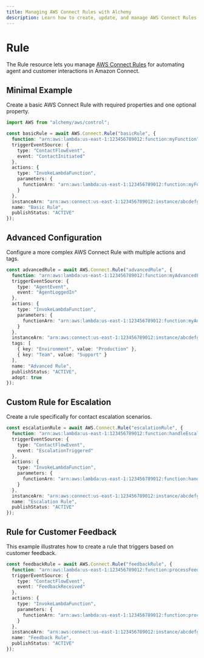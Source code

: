 ```yaml
---
title: Managing AWS Connect Rules with Alchemy
description: Learn how to create, update, and manage AWS Connect Rules using Alchemy Cloud Control.
---
```


# Rule

The Rule resource lets you manage [AWS Connect Rules](https://docs.aws.amazon.com/connect/latest/userguide/) for automating agent and customer interactions in Amazon Connect.

## Minimal Example

Create a basic AWS Connect Rule with required properties and one optional property.

```ts
import AWS from "alchemy/aws/control";

const basicRule = await AWS.Connect.Rule("basicRule", {
  function: "arn:aws:lambda:us-east-1:123456789012:function:myFunction",
  triggerEventSource: {
    type: "ContactFlowEvent",
    event: "ContactInitiated"
  },
  actions: {
    type: "InvokeLambdaFunction",
    parameters: {
      functionArn: "arn:aws:lambda:us-east-1:123456789012:function:myFunction"
    }
  },
  instanceArn: "arn:aws:connect:us-east-1:123456789012:instance/abcdefg",
  name: "Basic Rule",
  publishStatus: "ACTIVE"
});
```

## Advanced Configuration

Configure a more complex AWS Connect Rule with multiple actions and tags.

```ts
const advancedRule = await AWS.Connect.Rule("advancedRule", {
  function: "arn:aws:lambda:us-east-1:123456789012:function:myAdvancedFunction",
  triggerEventSource: {
    type: "AgentEvent",
    event: "AgentLoggedIn"
  },
  actions: {
    type: "InvokeLambdaFunction",
    parameters: {
      functionArn: "arn:aws:lambda:us-east-1:123456789012:function:myAdvancedFunction"
    }
  },
  instanceArn: "arn:aws:connect:us-east-1:123456789012:instance/abcdefg",
  tags: [
    { key: "Environment", value: "Production" },
    { key: "Team", value: "Support" }
  ],
  name: "Advanced Rule",
  publishStatus: "ACTIVE",
  adopt: true
});
```

## Custom Rule for Escalation

Create a rule specifically for contact escalation scenarios.

```ts
const escalationRule = await AWS.Connect.Rule("escalationRule", {
  function: "arn:aws:lambda:us-east-1:123456789012:function:handleEscalation",
  triggerEventSource: {
    type: "ContactFlowEvent",
    event: "EscalationTriggered"
  },
  actions: {
    type: "InvokeLambdaFunction",
    parameters: {
      functionArn: "arn:aws:lambda:us-east-1:123456789012:function:handleEscalation"
    }
  },
  instanceArn: "arn:aws:connect:us-east-1:123456789012:instance/abcdefg",
  name: "Escalation Rule",
  publishStatus: "ACTIVE"
});
```

## Rule for Customer Feedback

This example illustrates how to create a rule that triggers based on customer feedback.

```ts
const feedbackRule = await AWS.Connect.Rule("feedbackRule", {
  function: "arn:aws:lambda:us-east-1:123456789012:function:processFeedback",
  triggerEventSource: {
    type: "ContactFlowEvent",
    event: "FeedbackReceived"
  },
  actions: {
    type: "InvokeLambdaFunction",
    parameters: {
      functionArn: "arn:aws:lambda:us-east-1:123456789012:function:processFeedback"
    }
  },
  instanceArn: "arn:aws:connect:us-east-1:123456789012:instance/abcdefg",
  name: "Feedback Rule",
  publishStatus: "ACTIVE"
});
```